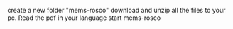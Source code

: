 create a new folder "mems-rosco" download and unzip all the files to your pc.
Read the pdf in your language
start mems-rosco
